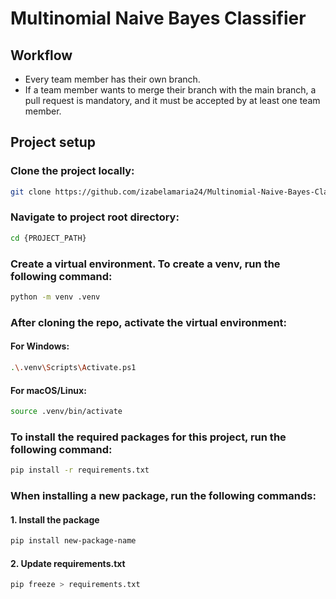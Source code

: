 # Multinomial Naive Bayes Classifier

## Workflow

- Every team member has their own branch.
- If a team member wants to merge their branch with the main branch, a pull request is mandatory, and it must be accepted by at least one team member.

## Project setup

### Clone the project locally:

```bash
git clone https://github.com/izabelamaria24/Multinomial-Naive-Bayes-Classifier.git
```

### Navigate to project root directory:

```bash
cd {PROJECT_PATH}
```

### Create a virtual environment. To create a venv, run the following command:

```bash
python -m venv .venv
```

### After cloning the repo, activate the virtual environment:
#### For Windows:

``` bash
.\.venv\Scripts\Activate.ps1
```

#### For macOS/Linux:

```bash
source .venv/bin/activate
```

### To install the required packages for this project, run the following command:

```bash
pip install -r requirements.txt
```

### When installing a new package, run the following commands:
#### 1. Install the package

```bash
pip install new-package-name
```

#### 2. Update requirements.txt

```bash
pip freeze > requirements.txt
```
